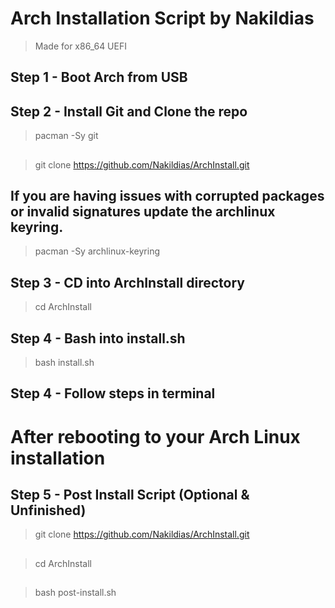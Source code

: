 # Arch Installation Script by Nakildias
> Made for x86_64 UEFI
##  Step 1 - Boot Arch from USB
##  Step 2 - Install Git and Clone the repo
> pacman -Sy git
##
> git clone https://github.com/Nakildias/ArchInstall.git
## If you are having issues with corrupted packages or invalid signatures update the archlinux keyring.
> pacman -Sy archlinux-keyring
##  Step 3 - CD into ArchInstall directory
> cd ArchInstall
##  Step 4 - Bash into install.sh
>bash install.sh
##  Step 4 - Follow steps in terminal
# After rebooting to your Arch Linux installation
##  Step 5 - Post Install Script (Optional & Unfinished)
> git clone https://github.com/Nakildias/ArchInstall.git
##
> cd ArchInstall
##
> bash post-install.sh
